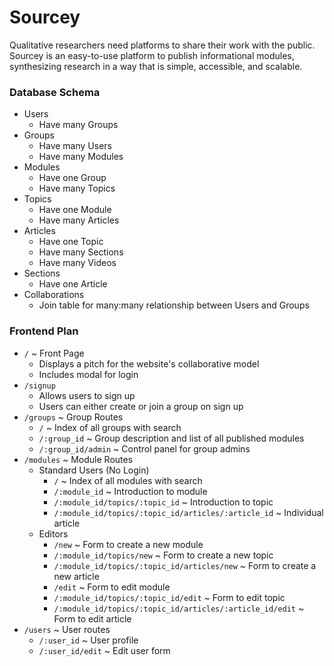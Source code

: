 # Sourcey

Qualitative researchers need platforms to share their work with the public. Sourcey is an easy-to-use platform to publish informational modules, synthesizing research in a way that is simple, accessible, and scalable.

### Database Schema

* Users
  - Have many Groups
* Groups
  - Have many Users
  - Have many Modules
* Modules
  - Have one Group
  - Have many Topics
* Topics
  - Have one Module
  - Have many Articles
* Articles
  - Have one Topic
  - Have many Sections
  - Have many Videos
* Sections
  - Have one Article
* Collaborations
  - Join table for many:many relationship between Users and Groups

### Frontend Plan

* `/` ~ Front Page
  - Displays a pitch for the website's collaborative model
  - Includes modal for login
* `/signup`
  - Allows users to sign up
  - Users can either create or join a group on sign up
* `/groups` ~ Group Routes
  - `/` ~ Index of all groups with search
  - `/:group_id` ~ Group description and list of all published modules
  - `/:group_id/admin` ~ Control panel for group admins
* `/modules` ~ Module Routes
  - Standard Users (No Login)
    - `/` ~ Index of all modules with search
    - `/:module_id` ~ Introduction to module
    - `/:module_id/topics/:topic_id` ~ Introduction to topic
    - `/:module_id/topics/:topic_id/articles/:article_id` ~ Individual article
  - Editors
    - `/new` ~ Form to create a new module
    - `/:module_id/topics/new` ~ Form to create a new topic
    - `/:module_id/topics/:topic_id/articles/new` ~ Form to create a new article
    - `/edit` ~ Form to edit module
    - `/:module_id/topics/:topic_id/edit` ~ Form to edit topic
    - `/:module_id/topics/:topic_id/articles/:article_id/edit` ~ Form to edit article
* `/users` ~ User routes
  - `/:user_id` ~ User profile
  - `/:user_id/edit` ~ Edit user form
